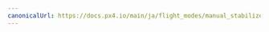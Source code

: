 ```yaml
---
canonicalUrl: https://docs.px4.io/main/ja/flight_modes/manual_stabilized_mc
---
```


<Redirect to="../flight_modes_mc/manual_stabilized" />

